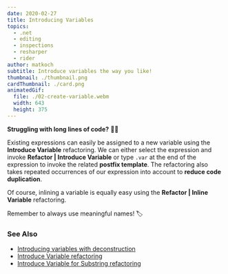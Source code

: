 ```yaml
---
date: 2020-02-27
title: Introducing Variables
topics:
  - .net
  - editing
  - inspections
  - resharper
  - rider
author: matkoch
subtitle: Introduce variables the way you like!
thumbnail: ./thumbnail.png
cardThumbnail: ./card.png
animatedGif:
  file: ./02-create-variable.webm
  width: 643
  height: 375
---
```


**Struggling with long lines of code?** 🙇‍♀️

Existing expressions can easily be assigned to a new variable using the **Introduce Variable** refactoring. We can either select the expression and invoke **Refactor | Introduce Variable** or type `.var` at the end of the expression to invoke the related **postfix template**. The refactoring also takes repeated occurrences of our expression into account to **reduce code duplication**.

Of course, inlining a variable is equally easy using the **Refactor | Inline Variable** refactoring.

Remember to always use meaningful names! 🏷

### See Also

- [Introducing variables with deconstruction](https://blog.jetbrains.com/dotnet/2018/04/26/introduce-variable-iterate-merge-back-deconstruction/)
- [Introduce Variable refactoring](https://www.jetbrains.com/help/rider/Refactorings__Introduce_Variable.html)
- [Introduce Variable for Substring refactoring](https://www.jetbrains.com/help/rider/Refactorings__Introduce_Variable_for_Substring.html)
